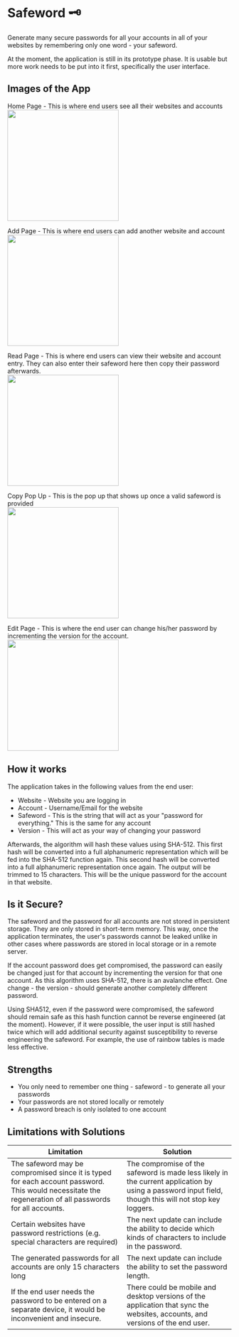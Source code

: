 
# Safeword 🗝️
Generate many secure passwords for all your accounts in all of your websites by remembering only one word - your safeword.

At the moment, the application is still in its prototype phase. It is usable but more work needs to be put into it first, specifically the user interface.

## Images of the App
Home Page - This is where end users see all their websites and accounts
<img src="https://raw.githubusercontent.com/thisLexic/react-native-safeword/main/app_images/home.PNG" width="250">

Add Page - This is where end users can add another website and account
<br/>
<img src="https://raw.githubusercontent.com/thisLexic/react-native-safeword/main/app_images/add.PNG" width="250">

Read Page - This is where end users can view their website and account entry. They can also enter their safeword here then copy their password afterwards.
<br/>
<img src="https://raw.githubusercontent.com/thisLexic/react-native-safeword/main/app_images/read.PNG" width="250">

Copy Pop Up - This is the pop up that shows up once a valid safeword is provided
<br/>
<img src="https://raw.githubusercontent.com/thisLexic/react-native-safeword/main/app_images/copy.PNG" width="250">

Edit Page - This is where the end user can change his/her password by incrementing the version for the account.
<br/>
<img src="https://raw.githubusercontent.com/thisLexic/react-native-safeword/main/app_images/edit.PNG" width="250">

## How it works
The application takes in the following values from the end user:
- Website - Website you are logging in
- Account - Username/Email for the website
- Safeword - This is the string that will act as your "password for everything." This is the same for any account
- Version - This will act as your way of changing your password

Afterwards, the algorithm will hash these values using SHA-512. This first hash will be converted into a full alphanumeric representation which will be fed into the SHA-512 function again. This second hash will be converted into a full alphanumeric representation once again. The output will be trimmed to 15 characters. This will be the unique password for the account in that website. 


## Is it Secure?
The safeword and the password for all accounts are not stored in persistent storage. They are only stored in short-term memory. This way, once the application terminates, the user's passwords cannot be leaked unlike in other cases where passwords are stored in local storage or in a remote server.

If the account password does get compromised, the password can easily be changed just for that account by incrementing the version for that one account. As this algorithm uses SHA-512, there is an avalanche effect. One change - the version - should generate another completely different password.

Using SHA512, even if the password were compromised, the safeword should remain safe as this hash function cannot be reverse engineered (at the moment). However, if it were possible, the user input is still hashed twice which will add additional security against susceptibility to reverse engineering the safeword. For example, the use of rainbow tables is made less effective.

## Strengths
- You only need to remember one thing - safeword - to generate all your passwords
- Your passwords are not stored locally or remotely
- A password breach is only isolated to one account

## Limitations with Solutions
| Limitation                                                                                                                                                                                                                                   | Solution                                                                                                                                              |
|----------------------------------------------------------------------------------------------------------------------------------------------------------------------------------------------------------------------------------------------|-------------------------------------------------------------------------------------------------------------------------------------------------------|
| The safeword may be compromised since it is typed for each account password. This would necessitate the regeneration of all passwords for all accounts. | The compromise of the safeword is made less likely in the current application by using a password input field, though this will not stop key loggers. |
| Certain websites have password restrictions (e.g. special characters are required)                                                                                                                                                           | The next update can include the ability to decide which kinds of characters to include in the password.                                               |
| The generated passwords for all accounts are only 15 characters long                                                                                                                                                                         | The next update can include the ability to set the password length.                                                                                   |
| If the end user needs the password to be entered on a separate device, it would be inconvenient and insecure.                                                                                                                                | There could be mobile and desktop versions of the application that sync the websites, accounts, and versions of the end user.                         |

